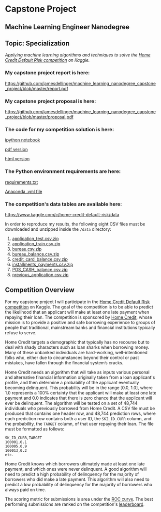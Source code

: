 # Capstone Project
## Machine Learning Engineer Nanodegree
## Topic: Specialization

*Applying machine learning algorithms and techniques to solve the [Home Credit Default Risk competition](https://www.kaggle.com/c/home-credit-default-risk) on Kaggle.*

### My capstone project report is here:

https://github.com/jamesdellinger/machine_learning_nanodegree_capstone_project/blob/master/report.pdf

### My capstone project proposal is here:

https://github.com/jamesdellinger/machine_learning_nanodegree_capstone_project/blob/master/proposal.pdf

### The code for my competition solution is here:

[ipython notebook](https://github.com/jamesdellinger/machine_learning_nanodegree_capstone_project/blob/master/home_credit_default_risk.ipynb)

[pdf version](https://github.com/jamesdellinger/machine_learning_nanodegree_capstone_project/blob/master/home_credit_default_risk.pdf)

[html version](https://github.com/jamesdellinger/machine_learning_nanodegree_capstone_project/blob/master/home_credit_default_risk.html)

### The Python environment requirements are here:

[requirements.txt](https://github.com/jamesdellinger/machine_learning_nanodegree_capstone_project/blob/master/requirements.txt)

[Anaconda .yml file](https://github.com/jamesdellinger/machine_learning_nanodegree_capstone_project/blob/master/home_credit_default_risk_competition.yml)

### The competition's data tables are available here:

https://www.kaggle.com/c/home-credit-default-risk/data

In order to reproduce my results, the following eight CSV files must be downloaded and unzipped inside the `/data` directory:

1. [application_test.csv.zip](https://www.kaggle.com/c/9120/download/application_test.csv.zip)
2. [application_train.csv.zip](https://www.kaggle.com/c/9120/download/application_train.csv.zip)
3. [bureau.csv.zip](https://www.kaggle.com/c/9120/download/bureau.csv.zip)
4. [bureau_balance.csv.zip](https://www.kaggle.com/c/9120/download/bureau_balance.csv.zip)
5. [credit_card_balance.csv.zip](https://www.kaggle.com/c/9120/download/credit_card_balance.csv.zip)
6. [installments_payments.csv.zip](https://www.kaggle.com/c/9120/download/installments_payments.csv.zip)
7. [POS_CASH_balance.csv.zip](https://www.kaggle.com/c/9120/download/POS_CASH_balance.csv.zip)
8. [previous_application.csv.zip](https://www.kaggle.com/c/9120/download/previous_application.csv.zip)

## Competition Overview
For my capstone project I will participate in the [Home Credit Default Risk competition](https://www.kaggle.com/c/home-credit-default-risk) on Kaggle. The goal of the competition is to be able to predict the likelihood that an applicant will make at least one late payment when repaying their loan. The competition is sponsored by [Home Credit](http://www.homecredit.net), whose mission is to provide a positive and safe borrowing experience to groups of people that traditional, mainstream banks and financial institutions typically refuse to serve.

Home Credit targets a demographic that typically has no recourse but to deal with shady characters such as loan sharks when borrowing money. Many of these unbanked individuals are hard-working, well-intentioned folks who, either due to circumstances beyond their control or past mistakes, have fallen through the financial system’s cracks.

Home Credit needs an algorithm that will take as inputs various personal and alternative financial information originally taken from a loan applicant's profile, and then determine a probability of the applicant eventually becoming delinquent. This probability will be in the range [0.0, 1.0], where 1.0 represents a 100\% certainty that the applicant will make at least one late payment and 0.0 indicates that there is zero chance that the applicant will ever be delinquent. The algorithm will be tested on a set of 48,744 individuals who previously borrowed from Home Credit. A CSV file must be produced that contains one header row, and 48,744 prediction rows, where each prediction row contains both a user ID, the `SKI_ID_CURR` column, and the probability, the `TARGET` column, of that user repaying their loan. The file must be formatted as follows:

```
SK_ID_CURR,TARGET
100001,0.1
100005,0.9
100013,0.2
etc.
```

Home Credit knows which borrowers ultimately made at least one late payment, and which ones were never delinquent. A good algorithm will need to predict a high probability of delinquency for the majority of borrowers who did make a late payment. This algorithm will also need to predict a low probability of delinquency for the majority of borrowers who always paid on time.

The scoring metric for submissions is area under the [ROC curve](https://en.wikipedia.org/wiki/Receiver_operating_characteristic). The best performing submissions are ranked on the competition's [leaderboard](https://www.kaggle.com/c/home-credit-default-risk/leaderboard).
